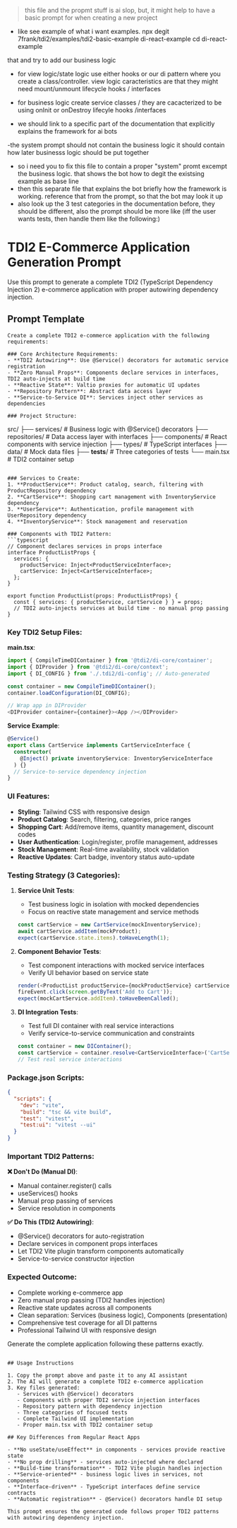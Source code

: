 
> this file and the propmt stuff is ai slop, but, it might help to have a basic prompt for when creating a new project

- like see example of what i want examples. 
   npx degit 7frank/tdi2/examples/tdi2-basic-example di-react-example
   cd di-react-example

 that and try to add our business logic
-  for view logic/state logic use either hooks or our di pattern where you create a class/controller. view logic caracteristics are that they might need mount/unmount lifecycle hooks / interfaces
- for business logic create  service classes / they are cacacterized to be using onInit or onDestroy lifecyle hooks /interfaces

- we should link to a specific part of the documentation that explicitly explains the framework for ai bots

-the system prompt should not contain the business logic it should contain how later businesss logic should be put together


- so i need you to fix this file to contain a proper "system" promt excempt the business logic. that shows the bot how to degit the existsing example as base line
- then this separate file that explains the bot briefly how the framework is working. reference that from the prompt, so that the bot may look it up
- also look up the 3 test categories in the documentation before, they should be different, also the prompt should be more like (iff the user wants tests, then handle them like the following:)


# TDI2 E-Commerce Application Generation Prompt

Use this prompt to generate a complete TDI2 (TypeScript Dependency Injection 2) e-commerce application with proper autowiring dependency injection.

## Prompt Template

```
Create a complete TDI2 e-commerce application with the following requirements:

### Core Architecture Requirements:
- **TDI2 Autowiring**: Use @Service() decorators for automatic service registration
- **Zero Manual Props**: Components declare services in interfaces, TDI2 auto-injects at build time
- **Reactive State**: Valtio proxies for automatic UI updates
- **Repository Pattern**: Abstract data access layer
- **Service-to-Service DI**: Services inject other services as dependencies

### Project Structure:
```
src/
├── services/           # Business logic with @Service() decorators
├── repositories/       # Data access layer with interfaces
├── components/         # React components with service injection
├── types/             # TypeScript interfaces
├── data/              # Mock data files
├── __tests__/         # Three categories of tests
└── main.tsx           # TDI2 container setup
```

### Services to Create:
1. **ProductService**: Product catalog, search, filtering with ProductRepository dependency
2. **CartService**: Shopping cart management with InventoryService dependency
3. **UserService**: Authentication, profile management with UserRepository dependency  
4. **InventoryService**: Stock management and reservation

### Components with TDI2 Pattern:
```typescript
// Component declares services in props interface
interface ProductListProps {
  services: {
    productService: Inject<ProductServiceInterface>;
    cartService: Inject<CartServiceInterface>;
  };
}

export function ProductList(props: ProductListProps) {
  const { services: { productService, cartService } } = props;
  // TDI2 auto-injects services at build time - no manual prop passing
}
```

### Key TDI2 Setup Files:

**main.tsx**:
```typescript
import { CompileTimeDIContainer } from '@tdi2/di-core/container';
import { DIProvider } from '@tdi2/di-core/context';
import { DI_CONFIG } from './.tdi2/di-config'; // Auto-generated

const container = new CompileTimeDIContainer();
container.loadConfiguration(DI_CONFIG);

// Wrap app in DIProvider
<DIProvider container={container}><App /></DIProvider>
```

**Service Example**:
```typescript
@Service()
export class CartService implements CartServiceInterface {
  constructor(
    @Inject() private inventoryService: InventoryServiceInterface
  ) {}
  // Service-to-service dependency injection
}
```

### UI Features:
- **Styling**: Tailwind CSS with responsive design
- **Product Catalog**: Search, filtering, categories, price ranges
- **Shopping Cart**: Add/remove items, quantity management, discount codes
- **User Authentication**: Login/register, profile management, addresses
- **Stock Management**: Real-time availability, stock validation
- **Reactive Updates**: Cart badge, inventory status auto-update

### Testing Strategy (3 Categories):

1. **Service Unit Tests**: 
   - Test business logic in isolation with mocked dependencies
   - Focus on reactive state management and service methods
   ```typescript
   const cartService = new CartService(mockInventoryService);
   await cartService.addItem(mockProduct);
   expect(cartService.state.items).toHaveLength(1);
   ```

2. **Component Behavior Tests**:
   - Test component interactions with mocked service interfaces  
   - Verify UI behavior based on service state
   ```typescript
   render(<ProductList productService={mockProductService} cartService={mockCartService} />);
   fireEvent.click(screen.getByText('Add to Cart'));
   expect(mockCartService.addItem).toHaveBeenCalled();
   ```

3. **DI Integration Tests**:
   - Test full DI container with real service interactions
   - Verify service-to-service communication and constraints
   ```typescript
   const container = new DIContainer();
   const cartService = container.resolve<CartServiceInterface>('CartServiceInterface');
   // Test real service interactions
   ```

### Package.json Scripts:
```json
{
  "scripts": {
    "dev": "vite",
    "build": "tsc && vite build", 
    "test": "vitest",
    "test:ui": "vitest --ui"
  }
}
```

### Important TDI2 Patterns:

**❌ Don't Do (Manual DI)**:
- Manual container.register() calls
- useServices() hooks  
- Manual prop passing of services
- Service resolution in components

**✅ Do This (TDI2 Autowiring)**:
- @Service() decorators for auto-registration
- Declare services in component props interfaces
- Let TDI2 Vite plugin transform components automatically
- Service-to-service constructor injection

### Expected Outcome:
- Complete working e-commerce app
- Zero manual prop passing (TDI2 handles injection)  
- Reactive state updates across all components
- Clean separation: Services (business logic), Components (presentation)
- Comprehensive test coverage for all DI patterns
- Professional Tailwind UI with responsive design

Generate the complete application following these patterns exactly.
```

## Usage Instructions

1. Copy the prompt above and paste it to any AI assistant
2. The AI will generate a complete TDI2 e-commerce application
3. Key files generated:
   - Services with @Service() decorators
   - Components with proper TDI2 service injection interfaces
   - Repository pattern with dependency injection
   - Three categories of focused tests
   - Complete Tailwind UI implementation
   - Proper main.tsx with TDI2 container setup

## Key Differences from Regular React Apps

- **No useState/useEffect** in components - services provide reactive state
- **No prop drilling** - services auto-injected where declared
- **Build-time transformation** - TDI2 Vite plugin handles injection
- **Service-oriented** - business logic lives in services, not components
- **Interface-driven** - TypeScript interfaces define service contracts
- **Automatic registration** - @Service() decorators handle DI setup

This prompt ensures the generated code follows proper TDI2 patterns with autowiring dependency injection.